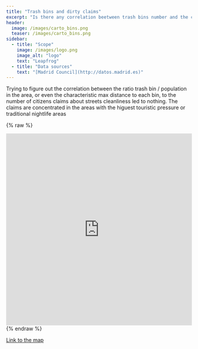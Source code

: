 ```yaml
---
title: "Trash bins and dirty claims"
excerpt: "Is there any correlation beetween trash bins number and the cleanliness of the streets?"
header:
  image: /images/carto_bins.png
  teaser: /images/carto_bins.png
sidebar:
  - title: "Scope"
    image: /images/logo.png
    image_alt: "logo"
    text: "Leapfrog"
  - title: "Data sources"
    text: "[Madrid Council](http://datos.madrid.es)"
---
```


Trying to figure out the correlation between the ratio trash bin / population in the area, or even the characteristic max distance to each bin, to the number of citizens claims about streets cleanliness led to nothing. The claims are concentrated in the areas with the higuest touristic pressure or traditional nightlife areas

{% raw %}
<iframe width="100%" height="520" frameborder="0" src="https://team.carto.com/u/abel/builder/3e25257e-4219-11e7-a133-0ecd1babdde5/embed" allowfullscreen webkitallowfullscreen mozallowfullscreen oallowfullscreen msallowfullscreen></iframe>
{% endraw %}

[Link to the map](https://team.carto.com/u/abel/builder/3e25257e-4219-11e7-a133-0ecd1babdde5/embed)
